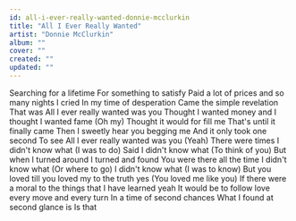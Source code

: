 ```yaml
---
id: all-i-ever-really-wanted-donnie-mcclurkin
title: "All I Ever Really Wanted"
artist: "Donnie McClurkin"
album: ""
cover: ""
created: ""
updated: ""
---
```


Searching for a lifetime
For something to satisfy
Paid a lot of prices and so many nights I cried
In my time of desperation
Came the simple revelation
That was
All I ever really wanted was you
Thought I wanted money and I thought I wanted fame (Oh my)
Thought it would for fill me
That's until it finally came
Then I sweetly hear you begging me
And it only took one second
To see
All I ever really wanted was you (Yeah)
There were times I didn't know what
(I was to do)
Said I didn't know what
(To think of you)
But when I turned around I turned and found
You were there all the time
I didn't know what
(Or where to go)
I didn't know what
(I was to know)
But you loved till you loved my to the truth yes
(You loved me like you)
If there were a moral to the things that I have learned yeah
It would be to follow love every move and every turn
In a time of second chances
What I found at second glance is
Is that